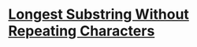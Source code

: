# [Longest Substring Without Repeating Characters](https://leetcode.com/problems/longest-substring-without-repeating-characters/)
